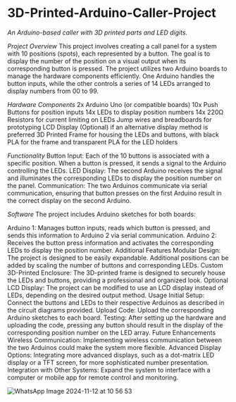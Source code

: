 # 3D-Printed-Arduino-Caller-Project
*An Arduino-based caller with 3D printed parts and LED digits.*

*Project Overview*
This project involves creating a call panel for a system with 10 positions (spots), each represented by a button. The goal is to display the number of the position on a visual output when its corresponding button is pressed. The project utilizes two Arduino boards to manage the hardware components efficiently. One Arduino handles the button inputs, while the other controls a series of 14 LEDs arranged to display numbers from 00 to 99.

*Hardware Components*
2x Arduino Uno (or compatible boards)
10x Push Buttons for position inputs
14x LEDs to display position numbers
14x 220Ω Resistors for current limiting on LEDs
Jump wires and breadboards for prototyping
LCD Display (Optional) if an alternative display method is preferred
3D Printed Frame for housing the LEDs and buttons, with black PLA for the frame and transparent PLA for the LED holders

*Functionality*
Button Input: Each of the 10 buttons is associated with a specific position. When a button is pressed, it sends a signal to the Arduino controlling the LEDs.
LED Display: The second Arduino receives the signal and illuminates the corresponding LEDs to display the position number on the panel.
Communication: The two Arduinos communicate via serial communication, ensuring that button presses on the first Arduino result in the correct display on the second Arduino.

*Software*
The project includes Arduino sketches for both boards:

Arduino 1: Manages button inputs, reads which button is pressed, and sends this information to Arduino 2 via serial communication.
Arduino 2: Receives the button press information and activates the corresponding LEDs to display the position number.
Additional Features
Modular Design: The project is designed to be easily expandable. Additional positions can be added by scaling the number of buttons and corresponding LEDs.
Custom 3D-Printed Enclosure: The 3D-printed frame is designed to securely house the LEDs and buttons, providing a professional and organized look.
Optional LCD Display: The project can be modified to use an LCD display instead of LEDs, depending on the desired output method.
Usage
Initial Setup: Connect the buttons and LEDs to their respective Arduinos as described in the circuit diagrams provided.
Upload Code: Upload the corresponding Arduino sketches to each board.
Testing: After setting up the hardware and uploading the code, pressing any button should result in the display of the corresponding position number on the LED array.
Future Enhancements
Wireless Communication: Implementing wireless communication between the two Arduinos could make the system more flexible.
Advanced Display Options: Integrating more advanced displays, such as a dot-matrix LED display or a TFT screen, for more sophisticated number presentation.
Integration with Other Systems: Expand the system to interface with a computer or mobile app for remote control and monitoring.

![WhatsApp Image 2024-11-12 at 10 56 53](https://github.com/user-attachments/assets/294098b0-6983-4476-9ebe-7789b6eeb421)

